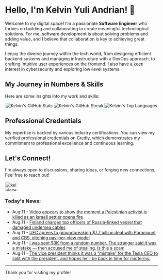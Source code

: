 # Hello, I'm Kelvin Yuli Andrian! 👋

Welcome to my digital space! I'm a passionate **Software Engineer** who thrives on building and collaborating to create meaningful technological solutions. For me, software development is about solving problems and adding value, and I believe that collaboration is key to achieving great things.

I enjoy the diverse journey within the tech world, from designing efficient backend systems and managing infrastructure with a DevOps approach, to crafting intuitive user experiences on the frontend. I also have a keen interest in cybersecurity and exploring low-level systems.

## My Journey in Numbers & Skills

Here are some insights into my work and skills:

<p align="center">
  <img src="https://github-readme-stats.vercel.app/api?username=kelvinzer0&show_icons=true&theme=radical" alt="Kelvin's GitHub Stats" />
  <img src="https://github-readme-streak-stats.herokuapp.com/?user=kelvinzer0&theme=radical" alt="Kelvin's GitHub Streak" />
  <img src="https://github-readme-stats.vercel.app/api/top-langs/?username=kelvinzer0&layout=compact&theme=radical" alt="Kelvin's Top Languages" />
</p>

## Professional Credentials

My expertise is backed by various industry certifications. You can view my verified professional credentials on [Credly](https://www.credly.com/users/kelvin-yuli-andrian/badges), which demonstrates my commitment to professional excellence and continuous learning.

## Let's Connect!

I'm always open to discussions, sharing ideas, or forging new connections. Feel free to reach out!

<p align="left">
    <a href="https://linkedin.com/in/kelvinzero" target="blank"><img align="center" src="https://cdn.jsdelivr.net/npm/simple-icons@3.0.1/icons/linkedin.svg" alt="kelvinzero" height="30" width="40" /></a>
</p>

### Today's News:

<!-- feed start -->
- Aug 11 - [Video appears to show the moment a Palestinian activist is killed as an Israeli settler opens fire](https://www.yahoo.com/news/articles/video-appears-show-moment-palestinian-133334540.html)
- Aug 11 - [Finland charges top officers of Russia-linked vessel that damaged undersea cables](https://www.yahoo.com/news/articles/finland-charges-top-officers-russia-130539801.html)
- Aug 11 - [UFC agrees to groundbreaking $7.7 billion deal with Paramount and CBS, ditching pay-per-view model](https://sports.yahoo.com/mma/breaking-news/article/ufc-agrees-to-groundbreaking-77-billion-deal-with-paramount-and-cbs-ditching-pay-per-view-model-123522139.html)
- Aug 11 - [I was sent $3K from a random number. The stranger said it was a mistake — then accused me of stealing. Is this a scam](https://www.yahoo.com/lifestyle/articles/sent-3k-random-number-stranger-123000086.html)
- Aug 11 - [The vice president thinks it was a “mistake” for the Tesla CEO to split with the president, and hopes he’ll be back in time for midterms.](https://www.yahoo.com/news/videos/vice-president-thinks-mistake-tesla-121115414.html)
<!-- feed end -->

---

Thank you for visiting my profile!